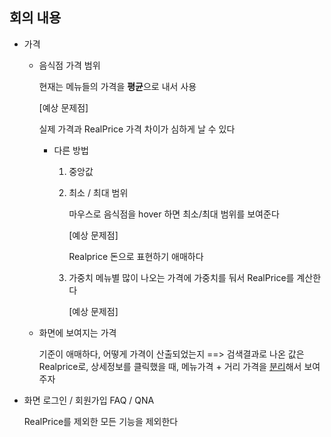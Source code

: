 ## 회의 내용

- 가격

  - 음식점 가격 범위

    현재는 메뉴들의 가격을 **평균**으로 내서 사용

    [예상 문제점]  

    실제 가격과 RealPrice 가격 차이가 심하게 날 수 있다

    - 다른 방법

      1. 중앙값

      2. 최소 / 최대 범위 

         마우스로 음식점을 hover 하면 최소/최대 범위를 보여준다

         [예상 문제점] 

         Realprice 돈으로 표현하기 애매하다

      3. 가중치
         메뉴별 많이 나오는 가격에 가중치를 둬서 RealPrice를 계산한다

         [예상 문제점] 

  - 화면에 보여지는 가격

    기준이 애매하다, 어떻게 가격이 산출되었는지 
    ==> 검색결과로 나온 값은 Realprice로,
    		상세정보를 클릭했을 때, 메뉴가격 + 거리 가격을 <u>분리</u>해서 보여주자

- 화면
  로그인 / 회원가입
  FAQ / QNA

  RealPrice를 제외한 모든 기능을 제외한다

